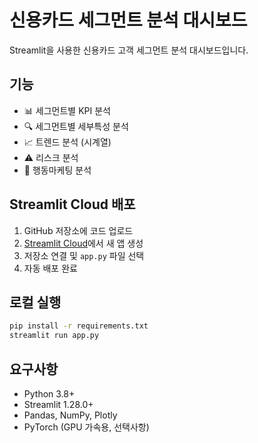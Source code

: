 # 신용카드 세그먼트 분석 대시보드

Streamlit을 사용한 신용카드 고객 세그먼트 분석 대시보드입니다.

## 기능

- 📊 세그먼트별 KPI 분석
- 🔍 세그먼트별 세부특성 분석
- 📈 트렌드 분석 (시계열)
- ⚠️ 리스크 분석
- 🎯 행동마케팅 분석

## Streamlit Cloud 배포

1. GitHub 저장소에 코드 업로드
2. [Streamlit Cloud](https://share.streamlit.io/)에서 새 앱 생성
3. 저장소 연결 및 `app.py` 파일 선택
4. 자동 배포 완료

## 로컬 실행

```bash
pip install -r requirements.txt
streamlit run app.py
```

## 요구사항

- Python 3.8+
- Streamlit 1.28.0+
- Pandas, NumPy, Plotly
- PyTorch (GPU 가속용, 선택사항)
